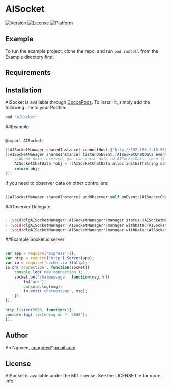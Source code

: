 # AISocket

[![Version](https://img.shields.io/cocoapods/v/AISocket.svg?style=flat)](http://cocoapods.org/pods/AISocket)
[![License](https://img.shields.io/cocoapods/l/AISocket.svg?style=flat)](http://cocoapods.org/pods/AISocket)
[![Platform](https://img.shields.io/cocoapods/p/AISocket.svg?style=flat)](http://cocoapods.org/pods/AISocket)

## Example

To run the example project, clone the repo, and run `pod install` from the Example directory first.

## Requirements

## Installation

AISocket is available through [CocoaPods](http://cocoapods.org). To install
it, simply add the following line to your Podfile:


```ruby
pod "AISocket"
```

##Example
```objective-c

@import AISocket;

[[AISocketManager sharedInstance] connectHost:@"http://192.168.1.10:5000" delegate:self];
[[AISocketManager sharedInstance] listenOnEvent:[AISocketChatData eventName] dataCallback:^AISocketData *(id datas) {
    //Whent data received, you can parse data to AISocketData, then it will be notify to all observers
    AISocketChatData *obj = [[AISocketChatData alloc]initWithString:datas error:nil];
    return obj;
}];

```

If you need to observer data on other controllers:

```objective-c

[[AISocketManager sharedInstance] addObserver:self onEvent:[AISocketChatData eventName]];

```
##Observer Delegate
```objective-c

- (void)dlgAISocketManager:(AISocketManager*)manager status:(AISocketManagerStatus)status;
- (void)dlgAISocketManager:(AISocketManager*)manager withData:(AISocketData*)data;
- (void)dlgAISocketManager:(AISocketManager*)manager withData:(AISocketData*)data ackData:(NSArray*)ackData;

```

##Example Socket.io server
```javascript

var app = require('express')();
var http = require('http').Server(app);
var io = require('socket.io')(http);
io.on('connection', function(socket){
    console.log('new connection');
    socket.on('chatmessage', function(msg,fn){
        fn('ack');
        console.log(msg);
        io.emit('chatmessage', msg);
    });
});

http.listen(5000, function(){
console.log('listening on *: 5000');
});


```
## Author

An Nguyen, anngdev@gmail.com

## License

AISocket is available under the MIT license. See the LICENSE file for more info.
